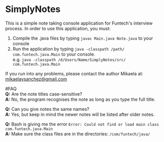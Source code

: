 # SimplyNotes
This is a simple note taking console application for Funtech's interview process.
In order to use this application, you must:
1) Compile the .java files by typing `javac Main.java Note.java` to your console
2) Run the application by typing `java -classpath /path/ com.funtech.java.Main` to your console. <br>
e.g. `java -classpath /d/Users/Name/SimplyNotes/src/ com.funtech.java.Main `


If you run into any problems, please contact the author Mikaela at:<br>
mikaelaysanchez@gmail.com

#FAQ<br>
**Q:** Are the note titles case-sensitive?<br>
**A:** No, the program recognises the note as long as you type the full title.

**Q:** Can you give notes the same names?<br>
**A:** Yes, but keep in mind the newer notes will be listed after older notes.

**Q:** Bash is giving me the error `Error: Could not find or load main class com.funtech.java.Main` <br>
**A:** Make sure the class files are in the directories: `/com/funtech/java/`